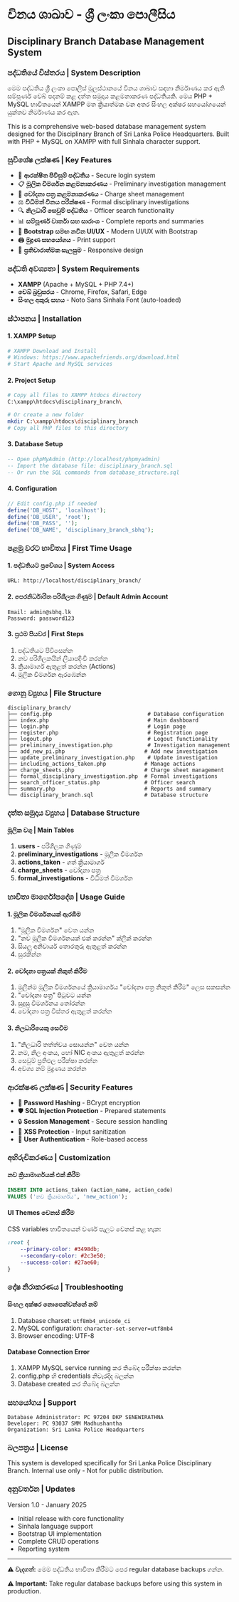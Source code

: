 # විනය ශාඛාව - ශ්‍රී ලංකා පොලීසිය
## Disciplinary Branch Database Management System

### පද්ධතියේ විස්තරය | System Description

මෙම පද්ධතිය ශ්‍රී ලංකා පොලිස් මූලස්ථානයේ විනය ශාඛාව සඳහා නිර්මාණය කර ඇති සම්පූර්ණ වෙබ් පදනම් කළ දත්ත සමුදාය කළමනාකරණ පද්ධතියකි. මෙය PHP + MySQL භාවිතයෙන් XAMPP මත ක්‍රියාත්මක වන අතර සිංහල අක්ෂර සහයෝගයෙන් යුක්තව නිර්මාණය කර ඇත.

This is a comprehensive web-based database management system designed for the Disciplinary Branch of Sri Lanka Police Headquarters. Built with PHP + MySQL on XAMPP with full Sinhala character support.

### සුවිශේෂ ලක්ෂණ | Key Features

- 🔐 **ආරක්ෂිත පිවිසුම් පද්ධතිය** - Secure login system
- 📋 **මූලික විමර්ශන කළමනාකරණය** - Preliminary investigation management
- 📄 **චෝදනා පත්‍ර කළමනාකරණය** - Charge sheet management
- ⚖️ **විධිමත් විනය පරීක්ෂණ** - Formal disciplinary investigations
- 🔍 **නිලධාරි සෙවුම් පද්ධතිය** - Officer search functionality
- 📊 **සම්පූර්ණ වාර්තා සහ සාරාංශ** - Complete reports and summaries
- 🎨 **Bootstrap සමඟ නවීන UI/UX** - Modern UI/UX with Bootstrap
- 🖨️ **මුද්‍රණ සහයෝගය** - Print support
- 📱 **ප්‍රතිචාරාත්මක සැලසුම** - Responsive design

### පද්ධති අවශ්‍යතා | System Requirements

- **XAMPP** (Apache + MySQL + PHP 7.4+)
- **වෙබ් බ්‍රවුසරය** - Chrome, Firefox, Safari, Edge
- **සිංහල අකුරු සහය** - Noto Sans Sinhala Font (auto-loaded)

### ස්ථාපනය | Installation

#### 1. XAMPP Setup
```bash
# XAMPP Download and Install
# Windows: https://www.apachefriends.org/download.html
# Start Apache and MySQL services
```

#### 2. Project Setup
```bash
# Copy all files to XAMPP htdocs directory
C:\xampp\htdocs\disciplinary_branch\

# Or create a new folder
mkdir C:\xampp\htdocs\disciplinary_branch
# Copy all PHP files to this directory
```

#### 3. Database Setup
```sql
-- Open phpMyAdmin (http://localhost/phpmyadmin)
-- Import the database file: disciplinary_branch.sql
-- Or run the SQL commands from database_structure.sql
```

#### 4. Configuration
```php
// Edit config.php if needed
define('DB_HOST', 'localhost');
define('DB_USER', 'root');
define('DB_PASS', '');
define('DB_NAME', 'disciplinary_branch_sbhq');
```

### පළමු වරට භාවිතය | First Time Usage

#### 1. පද්ධතියට ප්‍රවේශය | System Access
```
URL: http://localhost/disciplinary_branch/
```

#### 2. පෙරනිර්ධාරිත පරිශීලක ගිණුම | Default Admin Account
```
Email: admin@sbhq.lk
Password: password123
```

#### 3. ප්‍රථම පියවර | First Steps
1. පද්ධතියට පිවිසෙන්න
2. නව පරිශීලකයින් ලියාපදිංචි කරන්න
3. ක්‍රියාමාර්ග ඇතුළත් කරන්න (Actions)
4. මූලික විමර්ශන ඇරඹෙන්න

### ගොනු ව්‍යුහය | File Structure

```
disciplinary_branch/
├── config.php                              # Database configuration
├── index.php                               # Main dashboard
├── login.php                               # Login page
├── register.php                            # Registration page
├── logout.php                              # Logout functionality
├── preliminary_investigation.php           # Investigation management
├── add_new_pi.php                         # Add new investigation
├── update_preliminary_investigation.php    # Update investigation
├── including_actions_taken.php            # Manage actions
├── charge_sheets.php                      # Charge sheet management
├── formal_disciplinary_investigation.php  # Formal investigations
├── search_officer_status.php              # Officer search
├── summary.php                            # Reports and summary
└── disciplinary_branch.sql                # Database structure
```

### දත්ත සමුදාය ව්‍යුහය | Database Structure

#### මූලික වගු | Main Tables

1. **users** - පරිශීලක ගිණුම්
2. **preliminary_investigations** - මූලික විමර්ශන
3. **actions_taken** - ගත් ක්‍රියාමාර්ග
4. **charge_sheets** - චෝදනා පත්‍ර
5. **formal_investigations** - විධිමත් විමර්ශන

### භාවිතා මාර්ගෝපදේශ | Usage Guide

#### 1. මූලික විමර්ශනයක් ඇරඹීම
1. "මූලික විමර්ශන" වෙත යන්න
2. "නව මූලික විමර්ශනයක් එක් කරන්න" ක්ලික් කරන්න
3. සියලු අනිවාර්ය තොරතුරු ඇතුළත් කරන්න
4. සුරකින්න

#### 2. චෝදනා පත්‍රයක් නිකුත් කිරීම
1. මුලින්ම මූලික විමර්ශනයේ ක්‍රියාමාර්ගය "චෝදනා පත්‍ර නිකුත් කිරීම" ලෙස සකසන්න
2. "චෝදනා පත්‍ර" පිටුවට යන්න
3. සුදුසු විමර්ශනය තෝරන්න
4. චෝදනා පත්‍ර විස්තර ඇතුළත් කරන්න

#### 3. නිලධාරියෙකු සෙවීම
1. "නිලධාරි තත්ත්වය සොයන්න" වෙත යන්න
2. නම, නිල අංකය, හෝ NIC අංකය ඇතුළත් කරන්න
3. සෙවුම් ප්‍රතිඵල පරීක්ෂා කරන්න
4. අවශ්‍ය නම් මුද්‍රණය කරන්න

### ආරක්ෂණ ලක්ෂණ | Security Features

- 🔑 **Password Hashing** - BCrypt encryption
- 🛡️ **SQL Injection Protection** - Prepared statements
- 🔒 **Session Management** - Secure session handling
- 🚫 **XSS Protection** - Input sanitization
- 👤 **User Authentication** - Role-based access

### අභිරුචිකරණය | Customization

#### නව ක්‍රියාමාර්ගයක් එක් කිරීම
```sql
INSERT INTO actions_taken (action_name, action_code) 
VALUES ('නව ක්‍රියාමාර්ගය', 'new_action');
```

#### UI Themes වෙනස් කිරීම
CSS variables භාවිතයෙන් වර්ණ පැලට වෙනස් කළ හැක:
```css
:root {
    --primary-color: #3498db;
    --secondary-color: #2c3e50;
    --success-color: #27ae60;
}
```

### දෝෂ නිරාකරණය | Troubleshooting

#### සිංහල අක්ෂර නොපෙන්වන්නේ නම්
1. Database charset: `utf8mb4_unicode_ci`
2. MySQL configuration: `character-set-server=utf8mb4`
3. Browser encoding: UTF-8

#### Database Connection Error
1. XAMPP MySQL service running කර තිබේද පරීක්ෂා කරන්න
2. config.php හි credentials නිවැරදිද බලන්න
3. Database created කර තිබේද බලන්න

### සහයෝගය | Support

```
Database Administrator: PC 97204 DKP SENEWIRATHNA
Developer: PC 93037 SMM Madhushantha
Organization: Sri Lanka Police Headquarters
```

### බලපත්‍රය | License

This system is developed specifically for Sri Lanka Police Disciplinary Branch.
Internal use only - Not for public distribution.

### අනුවර්තන | Updates

Version 1.0 - January 2025
- Initial release with core functionality
- Sinhala language support
- Bootstrap UI implementation
- Complete CRUD operations
- Reporting system

---

**⚠️ වැදගත්:** මෙම පද්ධතිය භාවිතා කිරීමට පෙර regular database backups ගන්න.

**⚠️ Important:** Take regular database backups before using this system in production.

